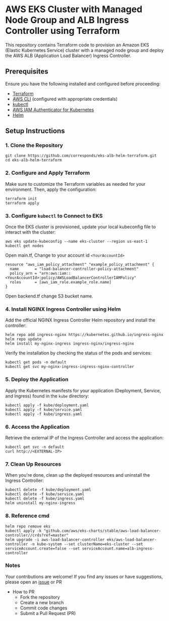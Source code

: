 # AWS EKS Cluster with Managed Node Group and ALB Ingress Controller using Terraform

This repository contains Terraform code to provision an Amazon EKS (Elastic Kubernetes Service) cluster with a managed node group and deploy the AWS ALB (Application Load Balancer) Ingress Controller.

## Prerequisites

Ensure you have the following installed and configured before proceeding:

- [Terraform](https://www.terraform.io/)
- [AWS CLI](https://aws.amazon.com/cli/) (configured with appropriate credentials)
- [kubectl](https://kubernetes.io/docs/tasks/tools/)
- [AWS IAM Authenticator for Kubernetes](https://docs.aws.amazon.com/eks/latest/userguide/install-aws-iam-authenticator.html)
- [Helm](https://helm.sh/)

## Setup Instructions

### 1. Clone the Repository

```shell
git clone https://github.com/corresponds/eks-alb-helm-terraform.git
cd eks-alb-helm-terraform
```

### 2. Configure and Apply Terraform

Make sure to customize the Terraform variables as needed for your environment. Then, apply the configuration:

```shell
terraform init
terraform apply
```

### 3. Configure `kubectl` to Connect to EKS

Once the EKS cluster is provisioned, update your local kubeconfig file to interact with the cluster:

```shell
aws eks update-kubeconfig --name eks-cluster --region us-east-1
kubectl get nodes
```

Open main.tf, Change to your account id `<YourAccountId>`
```hcl
resource "aws_iam_policy_attachment" "example_policy_attachment" {
  name       = "load-balancer-controller-policy-attachment"
  policy_arn = "arn:aws:iam::<YourAccountId>:policy/AWSLoadBalancerControllerIAMPolicy"
  roles      = [aws_iam_role.example_role.name]
}
```

Open backend.tf change S3 bucket name.

### 4. Install NGINX Ingress Controller using Helm

Add the official NGINX Ingress Controller Helm repository and install the controller:

```shell
helm repo add ingress-nginx https://kubernetes.github.io/ingress-nginx
helm repo update
helm install my-nginx-ingress ingress-nginx/ingress-nginx
```

Verify the installation by checking the status of the pods and services:

```shell
kubectl get pods -n default
kubectl get svc my-nginx-ingress-ingress-nginx-controller
```

### 5. Deploy the Application

Apply the Kubernetes manifests for your application (Deployment, Service, and Ingress) found in the `kube` directory:

```shell
kubectl apply -f kube/deployment.yaml 
kubectl apply -f kube/service.yaml 
kubectl apply -f kube/ingress.yaml
```

### 6. Access the Application

Retrieve the external IP of the Ingress Controller and access the application:

```shell
kubectl get svc -n default
curl http://<EXTERNAL-IP>
```

### 7. Clean Up Resources

When you're done, clean up the deployed resources and uninstall the Ingress Controller:

```shell
kubectl delete -f kube/deployment.yaml 
kubectl delete -f kube/service.yaml 
kubectl delete -f kube/ingress.yaml
helm uninstall my-nginx-ingress
```

### 8. Reference cmd

```shell
helm repo remove eks
kubectl apply -k "github.com/aws/eks-charts/stable/aws-load-balancer-controller//crds?ref=master"
helm upgrade -i aws-load-balancer-controller eks/aws-load-balancer-controller -n kube-system --set clusterName=eks-cluster --set serviceAccount.create=false --set serviceAccount.name=alb-ingress-controller
```

### Notes
Your contributions are welcome! If you find any issues or have suggestions, please open an [issue](https://github.com/corresponds/gekas/issues) or PR
- How to PR
  - Fork the repository 
  - Create a new branch
  - Commit code changes
  - Submit a Pull Request (PR)
